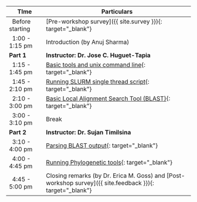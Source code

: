 <div class="row">
<div class="col-md-6" markdown="1">

| TIme | Particulars |
| ------ | -------------------------------------- |
| &nbsp;&nbsp;Before starting | [Pre-workshop survey]({{ site.survey }}){: target="_blank"} |
| &nbsp;&nbsp;1:00 - 1:15 pm | Introduction (by Anuj Sharma) |
| **Part 1** | **Instructor: Dr. Jose C. Huguet-Tapia** |
| &nbsp;&nbsp;1:15 - 1:45 pm | [Basic tools and unix command line](01-unix){: target="_blank"} |
| &nbsp;&nbsp;1:45 - 2:10 pm | [Running SLURM single thread script](02-slurm){: target="_blank"} |
| &nbsp;&nbsp;2:10 - 3:00 pm | [Basic Local Alignment Search Tool (BLAST)](03-blast){: target="_blank"} |
| &nbsp;&nbsp;3:00 - 3:10 pm | Break |
| **Part 2** | **Instructor: Dr. Sujan Timilsina** |
| &nbsp;&nbsp;3:10 - 4:00 pm | [Parsing BLAST output](04-parse){: target="_blank"} |
| &nbsp;&nbsp;4:00 - 4:45 pm | [Running Phylogenetic tools](05-tree){: target="_blank"} |
| &nbsp;&nbsp;4:45 - 5:00 pm | Closing remarks (by Dr. Erica M. Goss) and [Post-workshop survey]({{ site.feedback }}){: target="_blank"} |

</div>
</div>

